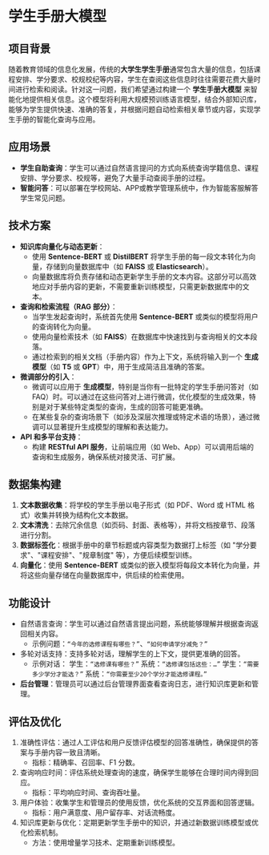 # 学生手册大模型

## **项目背景**

随着教育领域的信息化发展，传统的**大学生学生手册**通常包含大量的信息，包括课程安排、学分要求、校规校纪等内容，学生在查阅这些信息时往往需要花费大量时间进行检索和阅读。针对这一问题，我们希望通过构建一个 **学生手册大模型** 来智能化地提供相关信息。这个模型将利用大规模预训练语言模型，结合外部知识库，能够为学生提供快速、准确的答复，并根据问题自动检索相关章节或内容，实现学生手册的智能化查询与应用。

## **应用场景**

- **学生自助查询**：学生可以通过自然语言提问的方式向系统查询学籍信息、课程安排、学分要求、校规等，避免了大量手动查阅手册的过程。
- **智能问答**：可以部署在学校网站、APP或教学管理系统中，作为智能客服解答学生常见问题。

## **技术方案**

- **知识库向量化与动态更新**：
  - 使用 **Sentence-BERT** 或 **DistilBERT** 将学生手册的每一段文本转化为向量，存储到向量数据库中（如 **FAISS** 或 **Elasticsearch**）。
  - 向量数据库将负责存储和动态更新学生手册的文本内容。这部分可以高效地应对手册内容的更新，不需要重新训练模型，只需更新数据库中的文本。
- **查询和检索流程（RAG 部分）**：
  - 当学生发起查询时，系统首先使用 **Sentence-BERT** 或类似的模型将用户的查询转化为向量。
  - 使用向量检索技术（如 **FAISS**）在数据库中快速找到与查询相关的文本段落。
  - 通过检索到的相关文档（手册内容）作为上下文，系统将输入到一个 **生成模型**（如 **T5** 或 **GPT**）中，用于生成简洁且准确的答案。
- **微调部分的引入**：
  - 微调可以应用于 **生成模型**，特别是当你有一批特定的学生手册问答对（如 FAQ）时。可以通过在这些问答对上进行微调，优化模型的生成效果，特别是对于某些特定类型的查询，生成的回答可能更准确。
  - 在某些复杂的查询场景下（如涉及深层次推理或特定术语的场景），通过微调可以显著提升生成模型的理解和表达能力。
- **API 和多平台支持**：
  - 构建 **RESTful API 服务**，让前端应用（如 Web、App）可以调用后端的查询和生成服务，确保系统对接灵活、可扩展。

## **数据集构建**

1. **文本数据收集**：将学校的学生手册以电子形式（如 PDF、Word 或 HTML 格式）收集并转换为结构化文本数据。
2. **文本清洗**：去除冗余信息（如页码、封面、表格等），并将文档按章节、段落进行分割。
3. **数据标签化**：根据手册中的章节标题或内容类型为数据打上标签（如 "学分要求"、"课程安排"、"规章制度" 等），方便后续模型训练。
4. **向量化**：使用 **Sentence-BERT** 或类似的嵌入模型将每段文本转化为向量，并将这些向量存储在向量数据库中，供后续的检索使用。

## **功能设计**

- 自然语言查询：学生可以通过自然语言提出问题，系统能够理解并根据查询返回相关内容。
  - 示例问题：`“今年的选修课程有哪些？”`、`“如何申请学分减免？”`
- 多轮对话支持：支持多轮对话，理解学生的上下文，提供更准确的回答。
  - 示例对话：
    学生：`“选修课有哪些？”`
    系统：`“选修课包括这些：…”`
    学生：`“需要多少学分才能选？”`
    系统：`“你需要至少20个学分才能选修课程。”`
- **后台管理**：管理员可以通过后台管理界面查看查询日志，进行知识库更新和管理。

## **评估及优化**

1. 准确性评估：通过人工评估和用户反馈评估模型的回答准确性，确保提供的答案与手册内容一致且清晰。
   - 指标：精确率、召回率、F1 分数。
2. 查询响应时间：评估系统处理查询的速度，确保学生能够在合理时间内得到回应。
   - 指标：平均响应时间、查询吞吐量。
3. 用户体验：收集学生和管理员的使用反馈，优化系统的交互界面和回答逻辑。
   - 指标：用户满意度、用户留存率、对话流畅度。
4. 知识库更新与优化：定期更新学生手册中的知识，并通过新数据训练模型或优化检索机制。
   - 方法：使用增量学习技术、定期重新训练模型。
